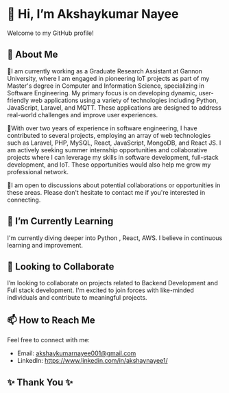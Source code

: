 # 👋 Hi, I’m Akshaykumar Nayee

Welcome to my GitHub profile!

## 👀 About Me
🔹I am currently working as a Graduate Research Assistant at Gannon University, where I am engaged in pioneering IoT projects as part of my Master's degree in Computer and Information Science, specializing in Software Engineering. My primary focus is on developing dynamic, user-friendly web applications using a variety of technologies including Python, JavaScript, Laravel, and MQTT. These applications are designed to address real-world challenges and improve user experiences.

🔹With over two years of experience in software engineering, I have contributed to several projects, employing an array of web technologies such as Laravel, PHP, MySQL, React, JavaScript, MongoDB, and React JS. I am actively seeking summer internship opportunities and collaborative projects where I can leverage my skills in software development, full-stack development, and IoT. These opportunities would also help me grow my professional network.

🔹I am open to discussions about potential collaborations or opportunities in these areas. Please don't hesitate to contact me if you're interested in connecting.

## 🌱 I’m Currently Learning
I'm currently diving deeper into Python , React, AWS. I believe in continuous learning and improvement.

## 💞️ Looking to Collaborate
I’m looking to collaborate on projects related to Backend Development and Full stack development. I'm excited to join forces with like-minded individuals and contribute to meaningful projects.

## 📫 How to Reach Me
Feel free to connect with me:
- Email: akshaykumarnayee001@gmail.com
- LinkedIn: https://www.linkedin.com/in/akshaynayee1/

 ## ✨ Thank You ✨ 
